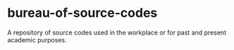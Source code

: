 # bureau-of-source-codes
A repository of source codes used in the workplace or for past and present academic purposes.

